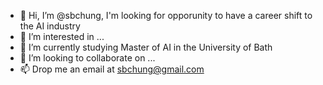 - 👋 Hi, I’m @sbchung, I'm looking for opporunity to have a career shift to the AI industry
- 👀 I’m interested in ...
- 🌱 I’m currently studying Master of AI in the University of Bath
- 💞️ I’m looking to collaborate on ...
- 📫 Drop me an email at sbchung@gmail.com

<!---
sbchung/sbchung is a ✨ special ✨ repository because its `README.md` (this file) appears on your GitHub profile.
You can click the Preview link to take a look at your changes.
--->
